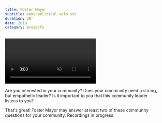 ```yaml
---
title: Foster Mayor
subtitle: semi-political solo set
duration: 30'
date: 2019
category: projects
---
```


<video autoplay loop muted>
  <source src="/videos/foster-mayor.mp4" />
</video>

Are you interested in your community? Does your community need a strong, but empathetic leader? Is it important to you that this community leader listens to you?

That's great! Foster Mayor may answer at least two of these community questions for your community. Recordings in progress.
